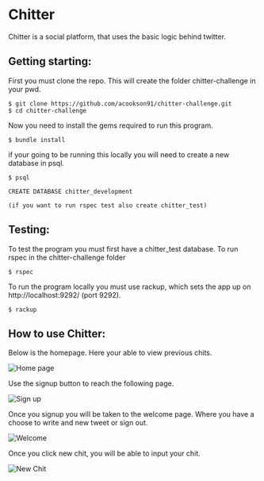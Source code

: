 
Chitter
=================

Chitter is a social platform, that uses the basic logic behind twitter.

Getting starting:
-------

First you must clone the repo. This will create the folder chitter-challenge in your pwd.

```
$ git clone https://github.com/acookson91/chitter-challenge.git
$ cd chitter-challenge

```

Now you need to install the gems required to run this program.

```
$ bundle install

```

if your going to be running this locally you will need to create a new database in psql.

```
$ psql

CREATE DATABASE chitter_development

(if you want to run rspec test also create chitter_test)

```



Testing:
-------

To test the program you must first have a chitter_test database. To run rspec in the chitter-challenge folder

```
$ rspec

```

To run the program locally you must use rackup, which sets the app up on http://localhost:9292/ (port 9292).

```
$ rackup

```


How to use Chitter:
-------

Below is the homepage. Here your able to view previous chits.

![Home page](http://i.imgur.com/lnyY3wx.png)

Use the signup button to reach the following page.

![Sign up](http://i.imgur.com/mFXIkcd.png)

Once you signup you will be taken to the welcome page. Where you have a choose to write and new tweet or sign out.

![Welcome](http://i.imgur.com/fFH0USu.png)

Once you click new chit, you will be able to input your chit.

![New Chit](http://i.imgur.com/MpPDjKY.png)
